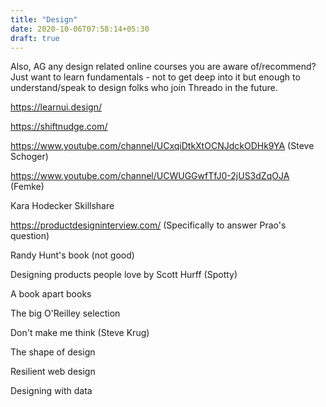 ```yaml
---
title: "Design"
date: 2020-10-06T07:58:14+05:30
draft: true
---
```


Also, AG any design related online courses you are aware of/recommend? Just want to learn fundamentals - not to get deep into it but enough to understand/speak to design folks who join Threado in the future.

https://learnui.design/

https://shiftnudge.com/

https://www.youtube.com/channel/UCxqiDtkXtOCNJdckODHk9YA (Steve Schoger)

https://www.youtube.com/channel/UCWUGGwfTfJ0-2jUS3dZqOJA (Femke)

Kara Hodecker Skillshare

https://productdesigninterview.com/ (Specifically to answer Prao's question)

Randy Hunt's book (not good)

Designing products people love by Scott Hurff (Spotty)

A book apart books

The big O'Reilley selection

Don't make me think (Steve Krug)

The shape of design

Resilient web design

Designing with data
